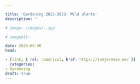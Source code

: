 ```yaml
---

title: 'Gardening 2022-2023: Wild plants'
description: ''

# image: /images/-.jpg

# imageAlt:

date: 2023-09-30
head:

- [link, { rel: canonical, href: https://iamjeremie.me/ }]
  categories:
- Gardening
draft: true
---
```


<!-- ![](/images/-.jpg) -->

<!-- more -->
